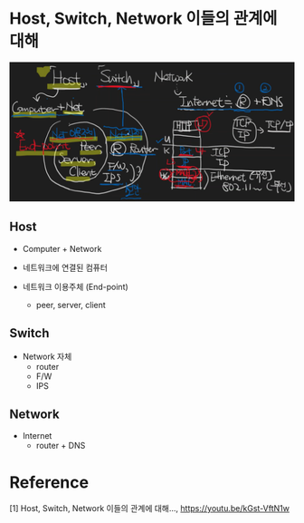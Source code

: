 # Host, Switch, Network 이들의 관계에 대해

![title](./network_component_relationship.png)

## Host
- Computer + Network
- 네트워크에 연결된 컴퓨터

- 네트워크 이용주체 (End-point)
  - peer, server, client

## Switch
- Network 자체
  - router
  - F/W
  - IPS

## Network
- Internet
  - router + DNS

# Reference
[1] Host, Switch, Network 이들의 관계에 대해..., https://youtu.be/kGst-VftN1w
